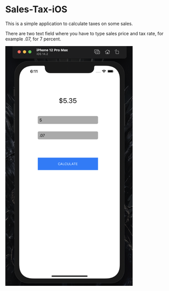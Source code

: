 # Sales-Tax-iOS

This is a simple application to calculate taxes on some sales.

There are two text field where you have to type sales price and tax rate, for example .07, for 7 percent.

<img src="https://github.com/karybekov22/Sales-Tax-iOS/blob/main/Screen%20Shot%202020-12-15%20at%2018.11.53.png" width="400" height="750"> 
